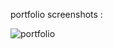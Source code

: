 portfolio screenshots : 

![portfolio](https://github.com/MohammadGhorbani-dev/Contacts-manager/assets/136791923/bef08caf-cfa4-47e5-ba67-02e06378c59d)
